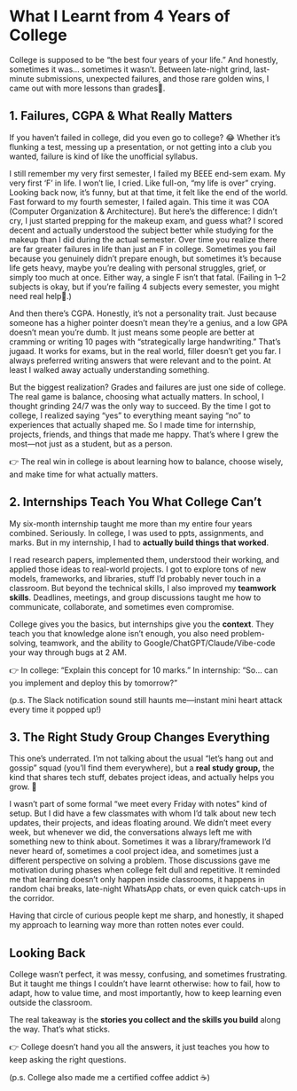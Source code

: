 # What I Learnt from 4 Years of College

College is supposed to be “the best four years of your life.” And honestly, sometimes it was… sometimes it wasn’t. Between late-night grind, last-minute submissions, unexpected failures, and those rare golden wins, I came out with more lessons than grades🤌.


## 1. Failures, CGPA & What Really Matters
If you haven’t failed in college, did you even go to college? 😂
Whether it’s flunking a test, messing up a presentation, or not getting into a club you wanted, failure is kind of like the unofficial syllabus.

I still remember my very first semester, I failed my BEEE end-sem exam. My very first ‘F’ in life. I won’t lie, I cried. Like full-on, “my life is over” crying. Looking back now, it’s funny, but at that time, it felt like the end of the world. Fast forward to my fourth semester, I failed again. This time it was COA (Computer Organization & Architecture). But here’s the difference: I didn’t cry, I just started prepping for the makeup exam, and guess what? I scored decent and actually understood the subject better while studying for the makeup than I did during the actual semester.
Over time you realize there are far greater failures in life than just an F in college. Sometimes you fail because you genuinely didn’t prepare enough, but sometimes it’s because life gets heavy, maybe you’re dealing with personal struggles, grief, or simply too much at once. Either way, a single F isn’t that fatal. 
(Failing in 1–2 subjects is okay, but if you’re failing 4 subjects every semester, you might need real help🙂.)

And then there’s CGPA. Honestly, it’s not a personality trait. Just because someone has a higher pointer doesn’t mean they’re a genius, and a low GPA doesn’t mean you’re dumb. It just means some people are better at cramming or writing 10 pages with “strategically large handwriting.” That’s jugaad. It works for exams, but in the real world, filler doesn’t get you far. I always preferred writing answers that were relevant and to the point. At least I walked away actually understanding something.

But the biggest realization? Grades and failures are just one side of college. The real game is balance, choosing what actually matters. In school, I thought grinding 24/7 was the only way to succeed. By the time I got to college, I realized saying “yes” to everything meant saying “no” to experiences that actually shaped me. So I made time for internship, projects, friends, and things that made me happy. That’s where I grew the most—not just as a student, but as a person.

👉 The real win in college is about learning how to balance, choose wisely, and make time for what actually matters.


## 2. Internships Teach You What College Can’t
My six-month internship taught me more than my entire four years combined. Seriously.
In college, I was used to ppts, assignments, and marks. But in my internship, I had to **actually build things that worked**.

I read research papers, implemented them, understood their working, and applied those ideas to real-world projects. I got to explore tons of new models, frameworks, and libraries, stuff I’d probably never touch in a classroom.
But beyond the technical skills, I also improved my **teamwork skills**. Deadlines, meetings, and group discussions taught me how to communicate, collaborate, and sometimes even compromise. 

College gives you the basics, but internships give you the **context**. They teach you that knowledge alone isn’t enough, you also need problem-solving, teamwork, and the ability to Google/ChatGPT/Claude/Vibe-code your way through bugs at 2 AM.

👉 In college: “Explain this concept for 10 marks.” 
   In internship: “So… can you implement and deploy this by tomorrow?”

(p.s. The Slack notification sound still haunts me—instant mini heart attack every time it popped up!)


## 3. The Right Study Group Changes Everything
This one’s underrated. I’m not talking about the usual “let’s hang out and gossip” squad (you’ll find them everywhere), but a **real study group,** the kind that shares tech stuff, debates project ideas, and actually helps you grow. 🫡

I wasn’t part of some formal “we meet every Friday with notes” kind of setup. But I did have a few classmates with whom I’d talk about new tech updates, their projects, and ideas floating around.
We didn’t meet every week, but whenever we did, the conversations always left me with something new to think about. Sometimes it was a library/framework I’d never heard of, sometimes a cool project idea, and sometimes just a different perspective on solving a problem.
Those discussions gave me motivation during phases when college felt dull and repetitive. It reminded me that learning doesn’t only happen inside classrooms, it happens in random chai breaks, late-night WhatsApp chats, or even quick catch-ups in the corridor.

Having that circle of curious people kept me sharp, and honestly, it shaped my approach to learning way more than rotten notes ever could.


## Looking Back
College wasn’t perfect, it was messy, confusing, and sometimes frustrating. But it taught me things I couldn’t have learnt otherwise: how to fail, how to adapt, how to value time, and most importantly, how to keep learning even outside the classroom.

The real takeaway is the **stories you collect and the skills you build** along the way. That’s what sticks.

👉 College doesn’t hand you all the answers, it just teaches you how to keep asking the right questions.

(p.s. College also made me a certified coffee addict ☕)